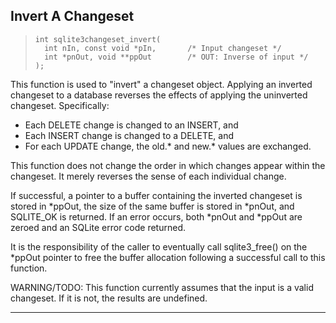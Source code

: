 ## Invert A Changeset


> ```
> int sqlite3changeset_invert(
>   int nIn, const void *pIn,       /* Input changeset */
>   int *pnOut, void **ppOut        /* OUT: Inverse of input */
> );
> 
> ```


This function is used to "invert" a changeset object. Applying an inverted
changeset to a database reverses the effects of applying the uninverted
changeset. Specifically:


* Each DELETE change is changed to an INSERT, and
 * Each INSERT change is changed to a DELETE, and
 * For each UPDATE change, the old.\* and new.\* values are exchanged.



This function does not change the order in which changes appear within
the changeset. It merely reverses the sense of each individual change.


If successful, a pointer to a buffer containing the inverted changeset
is stored in \*ppOut, the size of the same buffer is stored in \*pnOut, and
SQLITE\_OK is returned. If an error occurs, both \*pnOut and \*ppOut are
zeroed and an SQLite error code returned.


It is the responsibility of the caller to eventually call sqlite3\_free()
on the \*ppOut pointer to free the buffer allocation following a successful 
call to this function.


WARNING/TODO: This function currently assumes that the input is a valid
changeset. If it is not, the results are undefined.




---


